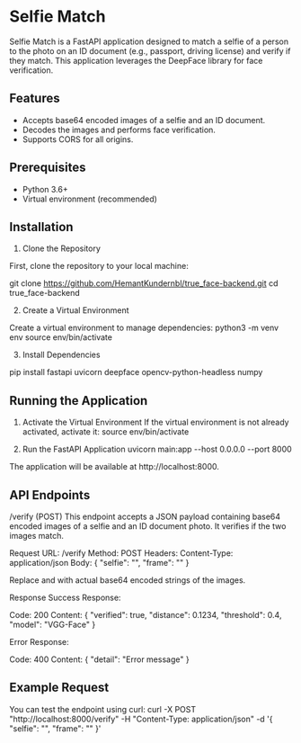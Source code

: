 # Selfie Match

Selfie Match is a FastAPI application designed to match a selfie of a person to the photo on an ID document (e.g., passport, driving license) and verify if they match. This application leverages the DeepFace library for face verification.

## Features

- Accepts base64 encoded images of a selfie and an ID document.
- Decodes the images and performs face verification.
- Supports CORS for all origins.

## Prerequisites

- Python 3.6+
- Virtual environment (recommended)

## Installation

1. Clone the Repository

First, clone the repository to your local machine:

git clone https://github.com/HemantKundernbl/true_face-backend.git
cd true_face-backend

2. Create a Virtual Environment

Create a virtual environment to manage dependencies:
python3 -m venv env
source env/bin/activate

3. Install Dependencies

pip install fastapi uvicorn deepface opencv-python-headless numpy

## Running the Application
1. Activate the Virtual Environment
If the virtual environment is not already activated, activate it:
source env/bin/activate

2. Run the FastAPI Application
uvicorn main:app --host 0.0.0.0 --port 8000

The application will be available at http://localhost:8000.

## API Endpoints
/verify (POST)
This endpoint accepts a JSON payload containing base64 encoded images of a selfie and an ID document photo. It verifies if the two images match.

Request
URL: /verify
Method: POST
Headers: Content-Type: application/json
Body:
{
  "selfie": "<base64-encoded-selfie-image>",
  "frame": "<base64-encoded-id-image>"
}

Replace <base64-encoded-selfie-image> and <base64-encoded-id-image> with actual base64 encoded strings of the images.

Response
Success Response:

Code: 200
Content:
{
  "verified": true,
  "distance": 0.1234,
  "threshold": 0.4,
  "model": "VGG-Face"
}

Error Response:

Code: 400
Content:
{
  "detail": "Error message"
}

## Example Request

You can test the endpoint using curl:
curl -X POST "http://localhost:8000/verify" -H "Content-Type: application/json" -d '{
  "selfie": "<base64-encoded-selfie-image>",
  "frame": "<base64-encoded-id-image>"
}'

